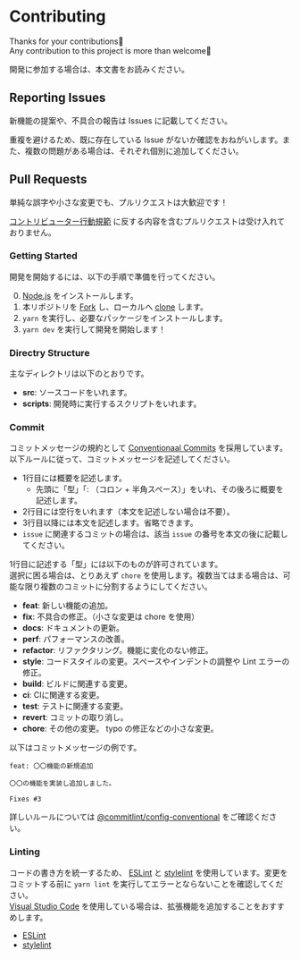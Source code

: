 # Contributing

Thanks for your contributions🙏  
Any contribution to this project is more than welcome🚀

開発に参加する場合は、本文書をお読みください。

## Reporting Issues

新機能の提案や、不具合の報告は Issues に記載してください。

重複を避けるため、既に存在している Issue がないか確認をおねがいします。また、複数の問題がある場合は、それぞれ個別に追加してください。

## Pull Requests

単純な誤字や小さな変更でも、プルリクエストは大歓迎です！

[コントリビューター行動規範](./CODE_OF_CONDUCT.md) に反する内容を含むプルリクエストは受け入れておりません。

### Getting Started

開発を開始するには、以下の手順で準備を行ってください。

0. [Node.js](https://nodejs.org/) をインストールします。
1. 本リポジトリを [Fork](https://docs.github.com/ja/github/getting-started-with-github/fork-a-repo) し、ローカルへ [clone](https://docs.github.com/ja/github/creating-cloning-and-archiving-repositories/cloning-a-repository) します。
2. `yarn` を実行し、必要なパッケージをインストールします。
3. `yarn dev` を実行して開発を開始します！

### Directry Structure

主なディレクトリは以下のとおりです。

- **src**: ソースコードをいれます。
- **scripts**: 開発時に実行するスクリプトをいれます。

### Commit

コミットメッセージの規約として [Conventionaal Commits](https://www.conventionalcommits.org/) を採用しています。以下ルールに従って、コミットメッセージを記述してください。

- 1行目には概要を記述します。
  - 先頭に「型」「: （コロン + 半角スペース）」をいれ、その後ろに概要を記述します。
- 2行目には空行をいれます（本文を記述しない場合は不要）。
- 3行目以降には本文を記述します。省略できます。
- `issue` に関連するコミットの場合は、該当 `issue` の番号を本文の後に記載してください。

1行目に記述する「型」には以下のものが許可されています。  
選択に困る場合は、とりあえず `chore` を使用します。複数当てはまる場合は、可能な限り複数のコミットに分割するようにしてください。

- **feat**: 新しい機能の追加。
- **fix**: 不具合の修正。（小さな変更は chore を使用）
- **docs**: ドキュメントの更新。
- **perf**: パフォーマンスの改善。
- **refactor**: リファクタリング。機能に変化のない修正。
- **style**: コードスタイルの変更。スペースやインデントの調整や Lint エラーの修正。
- **build**: ビルドに関連する変更。
- **ci**: CIに関連する変更。
- **test**: テストに関連する変更。
- **revert**: コミットの取り消し。
- **chore**: その他の変更。 typo の修正などの小さな変更。

以下はコミットメッセージの例です。

```
feat: 〇〇機能の新規追加

〇〇の機能を実装し追加しました。

Fixes #3
```

詳しいルールについては [@commitlint/config-conventional](https://github.com/conventional-changelog/commitlint/tree/master/%40commitlint/config-conventional) をご確認ください。

### Linting

コードの書き方を統一するため、 [ESLint](https://eslint.org/) と [stylelint](https://stylelint.io/) を使用しています。変更をコミットする前に `yarn lint` を実行してエラーとならないことを確認してください。  
[Visual Studio Code](https://code.visualstudio.com/) を使用している場合は、拡張機能を追加することをおすすめします。

- [ESLint](https://marketplace.visualstudio.com/items?itemName=dbaeumer.vscode-eslint)
- [stylelint](https://marketplace.visualstudio.com/items?itemName=stylelint.vscode-stylelint)

